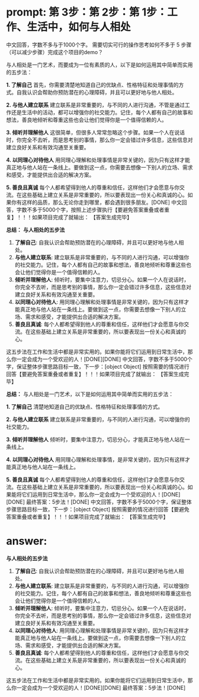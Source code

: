 # prompt: 第 3步：第 2步：第 1步：工作、生活中，如何与人相处
中文回答，字数不多与于1000个字。
需要切实可行的操作思考如何不多于 5 步骤 （可以减少步骤）完成这个项目的demo？

与人相处是一门艺术，而要成为一位有素质的人，以下是如何运用其中简单而实用的五步法：

**1. 了解自己**
首先，你需要清楚地知道自己的优缺点、性格特征和处理事情的方式。自我认识会帮助你预防潜在的心理障碍，并且可以更好地与他人相处。

**2. 与他人建立联系**
建立联系是非常重要的，与不同的人进行沟通，不管是通过工作还是生活中的活动，都可以增强你的社交能力。记住，每个人都有自己的故事和想法，善良地倾听和尊重这些也会让他们觉得你是一个值得信赖的人。

**3. 倾听并理解他人**
这很简单，但很多人常常忽略这个步骤。如果一个人在说话时，你完全不去听，而是思考别的事情，那么你一定会错过许多信息，这些信息对建立良好关系和有效沟通至关重要。

**4. 以同理心对待他人**
用同理心理解和处理事情是非常关键的，因为只有这样才能真正地与他人站在一条线上。要做到这一点，你需要去想像一下别人的立场、需求和感受，才能提供出合适的解决方案。

**5. 善良且真诚**
每个人都希望得到他人的尊重和信任，这样他们才会愿意与你交流。在这些基础上建立关系是非常重要的，所以要表现出一份关心和真诚的心。如果你有这样的品质，那么无论你走到哪里，都会遇到很多朋友。[DONE]
中文回答，字数不多于5000个字，按照上述步骤执行【要避免答案重叠或者重复】！！！如果项目完成了就输出： 【答案生成完毕】

**总结：** 
**与人相处的五步法**

1.  **了解自己**: 自我认识会帮助预防潜在的心理障碍，并且可以更好地与他人相处。
2.  **与他人建立联系**: 建立联系是非常重要的，与不同的人进行沟通，可以增强你的社交能力。记住，每个人都有自己的故事和想法，善良地倾听和尊重这些也会让他们觉得你是一个值得信赖的人。
3.  **倾听并理解他人**: 倾听时，要集中注意力，切忌分心。如果一个人在说话时，你完全不去听，而是思考别的事情，那么你一定会错过许多信息，这些信息对建立良好关系和有效沟通至关重要。
4.  **以同理心对待他人**: 用同理心理解和处理事情是非常关键的，因为只有这样才能真正地与他人站在一条线上。要做到这一点，你需要去想像一下别人的立场、需求和感受，才能提供出合适的解决方案。
5.  **善良且真诚**: 每个人都希望得到他人的尊重和信任，这样他们才会愿意与你交流。在这些基础上建立关系是非常重要的，所以要表现出一份关心和真诚的心。

这五步法在工作和生活中都是非常实用的。如果你能将它们运用到日常生活中，那么你一定会成为一个受欢迎的人！[DONE][DONE]
中文回答，字数不多于5000个字，保证整体步骤思路目标一致，下一步：[object Object]
按照需要的情况进行回答【要避免答案重叠或者重复】！！！如果项目完成了就输出： 【答案生成完毕】

**总结：** 
与人相处是一门艺术，以下是如何运用其中简单而实用的五步法：

**1. 了解自己**
清楚地知道自己的优缺点、性格特征和处理事情的方式。

**2. 与他人建立联系**
建立联系是非常重要的，与不同的人进行沟通，可以增强你的社交能力。

**3. 倾听并理解他人**
倾听时，要集中注意力，切忌分心，才能真正地与他人站在一条线上。

**4. 以同理心对待他人**
用同理心理解和处理事情，是非常关键的，因为只有这样才能真正地与他人站在一条线上。

**5. 善良且真诚**
每个人都希望得到他人的尊重和信任，这样他们才会愿意与你交流。在这些基础上建立关系是非常重要的，所以要表现出一份关心和真诚的心。如果能将它们运用到日常生活中，那么你一定会成为一个受欢迎的人！[DONE][DONE]
最终答案：5步法！[DONE]
中文回答，字数不多于5000个字，保证整体步骤思路目标一致，下一步：[object Object]
按照需要的情况进行回答【要避免答案重叠或者重复】！！！如果项目完成了就输出： 【答案生成完毕】

# answer: 
 **与人相处的五步法**

1.  **了解自己**: 自我认识会帮助预防潜在的心理障碍，并且可以更好地与他人相处。
2.  **与他人建立联系**: 建立联系是非常重要的，与不同的人进行沟通，可以增强你的社交能力。记住，每个人都有自己的故事和想法，善良地倾听和尊重这些也会让他们觉得你是一个值得信赖的人。
3.  **倾听并理解他人**: 倾听时，要集中注意力，切忌分心。如果一个人在说话时，你完全不去听，而是思考别的事情，那么你一定会错过许多信息，这些信息对建立良好关系和有效沟通至关重要。
4.  **以同理心对待他人**: 用同理心理解和处理事情是非常关键的，因为只有这样才能真正地与他人站在一条线上。要做到这一点，你需要去想像一下别人的立场、需求和感受，才能提供出合适的解决方案。
5.  **善良且真诚**: 每个人都希望得到他人的尊重和信任，这样他们才会愿意与你交流。在这些基础上建立关系是非常重要的，所以要表现出一份关心和真诚的心。

这五步法在工作和生活中都是非常实用的。如果你能将它们运用到日常生活中，那么你一定会成为一个受欢迎的人！[DONE][DONE]
最终答案：5步法！[DONE]
